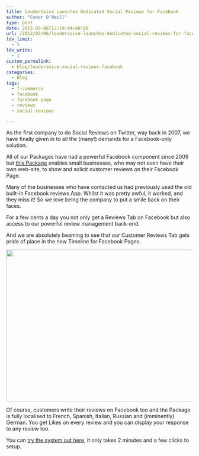 ```yaml
---
title: LouderVoice Launches Dedicated Social Reviews for Facebook
author: "Conor O'Neill"
type: post
date: 2012-03-06T12:19:04+00:00
url: /2012/03/06/loudervoice-launches-dedicated-social-reviews-for-facebook/
ldv_limit:
  - 5
ldv_write:
  - 1
custom_permalink:
  - blog/loudervoice-social-reviews-facebook
categories:
  - Blog
tags:
  - f-commerce
  - facebook
  - facebook page
  - reviews
  - social reviews

---
```

As the first company to do Social Reviews on Twitter, way back in 2007, we have finally given in to all the (many!) demands for a Facebook-only solution.

All of our Packages have had a powerful Facebook component since 2009 but [this Package][1] enables small businesses, who may not even have their own web-site, to show and solicit customer reviews on their Facebook Page.

Many of the businesses who have contacted us had previously used the old built-in Facebook reviews App. Whilst it was pretty awful, it worked, and they miss it! So we love being the company to put a smile back on their faces.

For a few cents a day you not only get a Reviews Tab on Facebook but also access to our powerful review management back-end.

And we are absolutely beaming to see that our Customer Reviews Tab gets pride of place in the new Timeline for Facebook Pages.

<p style="text-align: center;">
  <a href="https://www.facebook.com/pages/Onoto-Pens/186030491456241"><img class="aligncenter  wp-image-2573" title="onoto" src="http://www.loudervoice.com/wp-content/uploads/2012/03/onoto.png" alt="" width="563" height="410" srcset="http://127.0.0.1.nip.io/wp-content/uploads/2012/03/onoto.png 870w, http://127.0.0.1.nip.io/wp-content/uploads/2012/03/onoto-300x218.png 300w" sizes="(max-width: 563px) 100vw, 563px" /></a>
</p>

Of course, customers write their reviews on Facebook too and the Package is fully localised to French, Spanish, Italian, Russian and (imminently) German. You get Likes on every review and you can display your response to any review too.

You can [try the system out here][1], it only takes 2 minutes and a few clicks to setup.

 [1]: http://www.loudervoice.com/products/facebook-reviews-package/